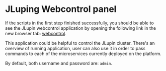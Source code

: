 # JLuping Webcontrol panel

If the scripts in the first step finished successfully, you should be able to see the JLupin webcontrol application by opening the following link in the new browser tab:
[webcontrol](https://[[HOST_SUBDOMAIN]]-8888-[[KATACODA_HOST]].environments.katacoda.com/webcontrol/).

This application could be helpful to control the JLupin cluster. There's an overview of running application, user can also use it in order to pass commands to each of the microservices currently deployed on the platform.

By default, both username and password are: `admin`.
